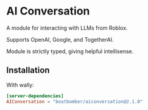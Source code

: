 # AI Conversation

A module for interacting with LLMs from Roblox.

Supports OpenAI, Google, and TogetherAI.

Module is strictly typed, giving helpful intellisense.

## Installation

With wally:

```toml
[server-dependencies]
AIConversation = "boatbomber/aiconversation@2.1.0"
```
